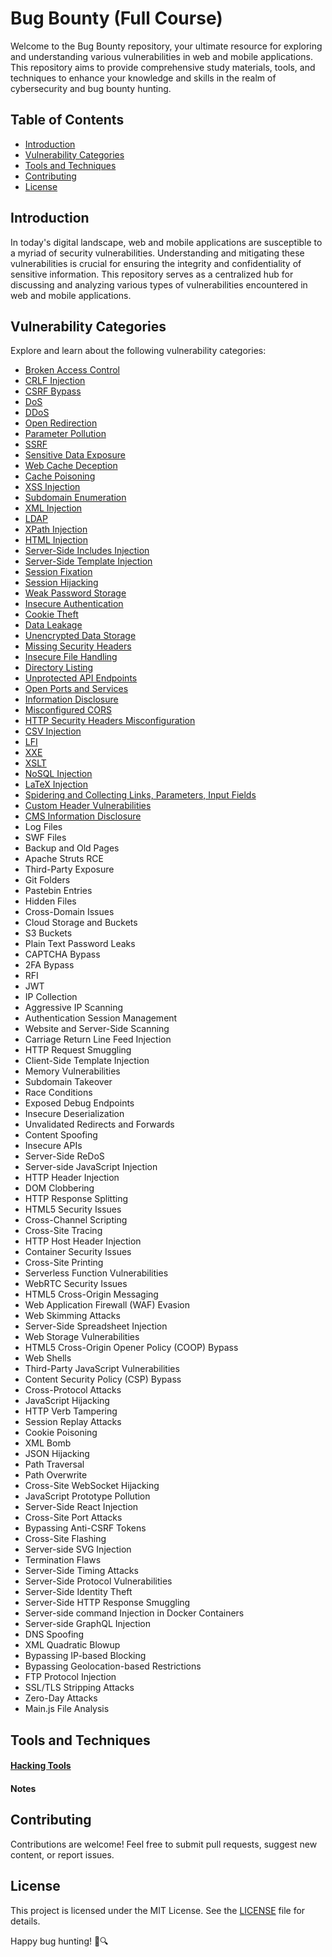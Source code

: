 # Bug Bounty (Full Course)

Welcome to the Bug Bounty repository, your ultimate resource for exploring and understanding various vulnerabilities in web and mobile applications. This repository aims to provide comprehensive study materials, tools, and techniques to enhance your knowledge and skills in the realm of cybersecurity and bug bounty hunting.

## Table of Contents

- [Introduction](#introduction)
- [Vulnerability Categories](#vulnerability-categories)
- [Tools and Techniques](#tools-and-techniques)
- [Contributing](#contributing)
- [License](#license)

## Introduction

In today's digital landscape, web and mobile applications are susceptible to a myriad of security vulnerabilities. Understanding and mitigating these vulnerabilities is crucial for ensuring the integrity and confidentiality of sensitive information. This repository serves as a centralized hub for discussing and analyzing various types of vulnerabilities encountered in web and mobile applications.

## Vulnerability Categories

Explore and learn about the following vulnerability categories:

- [Broken Access Control](https://github.com/saidehossain/Bug_Bounty/blob/main/Lessons/Broken_Access_Control.md)
- [CRLF Injection](https://github.com/saidehossain/Bug_Bounty/blob/main/Lessons/CRLF_Injection.md)
- [CSRF Bypass](https://github.com/saidehossain/Bug_Bounty/blob/main/Lessons/CSRF%20Bypass.md)
- [DoS](https://github.com/saidehossain/Bug_Bounty/blob/main/Lessons/DoS.md)
- [DDoS](https://github.com/saidehossain/Bug_Bounty/blob/main/Lessons/DDoS.md)
- [Open Redirection](https://github.com/saidehossain/Bug_Bounty/blob/main/Lessons/Open%20Redirection.md)
- [Parameter Pollution](https://github.com/saidehossain/Bug_Bounty/blob/main/Lessons/Parameter%20Pollution.md)
- [SSRF](https://github.com/saidehossain/Bug_Bounty/blob/main/Lessons/SSRF.md)
- [Sensitive Data Exposure](https://github.com/saidehossain/Bug_Bounty/blob/main/Lessons/Sensitive%20Data%20Exposure.md)
- [Web Cache Deception](https://github.com/saidehossain/Bug_Bounty/blob/main/Lessons/Web%20Cache%20Deception.md)
- [Cache Poisoning](https://github.com/saidehossain/Bug_Bounty/blob/main/Lessons/Cache%20Poisoning.md)
- [XSS Injection](https://github.com/saidehossain/Bug_Bounty/blob/main/Lessons/XSS%20Injection.md)
- [Subdomain Enumeration](https://github.com/saidehossain/Bug_Bounty/blob/main/Lessons/Subdomain%20Enumeration.md)
- [XML Injection](https://github.com/saidehossain/Bug_Bounty/blob/main/Lessons/XML%20injection.md)
- [LDAP](https://github.com/saidehossain/Bug_Bounty/blob/main/Lessons/LDAP.md)
- [XPath Injection](https://github.com/saidehossain/Bug_Bounty/blob/main/Lessons/XPath%20Injection.md)
- [HTML Injection](https://github.com/saidehossain/Bug_Bounty/blob/main/Lessons/HTML%20Injection.md)
- [Server-Side Includes Injection](https://github.com/saidehossain/Bug_Bounty/blob/main/Lessons/Server-Side%20Includes%20Injection.md)
- [Server-Side Template Injection](https://github.com/saidehossain/Bug_Bounty/blob/main/Lessons/Server-Side%20Template%20Injection.md)
- [Session Fixation](https://github.com/saidehossain/Bug_Bounty/blob/main/Lessons/Session%20Fixation.md)
- [Session Hijacking](https://github.com/saidehossain/Bug_Bounty/blob/main/Lessons/Session%20hijacking.md)
- [Weak Password Storage](https://github.com/saidehossain/Bug_Bounty/blob/main/Lessons/Weak%20Password%20Storage.md)
- [Insecure Authentication](https://github.com/saidehossain/Bug_Bounty/blob/main/Lessons/Insecure%20Authentication.md)
- [Cookie Theft](https://github.com/saidehossain/Bug_Bounty/blob/main/Lessons/Cookie%20theft.md)
- [Data Leakage](https://github.com/saidehossain/Bug_Bounty/blob/main/Lessons/Data%20Leakage.md)
- [Unencrypted Data Storage](https://github.com/saidehossain/Bug_Bounty/blob/main/Lessons/Unencrypted%20Data%20Storage.md)
- [Missing Security Headers](https://github.com/saidehossain/Bug_Bounty/blob/main/Lessons/Missing%20Security%20Headers.md)
- [Insecure File Handling](https://github.com/saidehossain/Bug_Bounty/blob/main/Lessons/Insecure%20File%20Handling.md)
- [Directory Listing](https://github.com/saidehossain/Bug_Bounty/blob/main/Lessons/Directory%20listing.md)
- [Unprotected API Endpoints](https://github.com/saidehossain/Bug_Bounty/blob/main/Lessons/Unprotected%20API%20endpoints.md)
- [Open Ports and Services](https://github.com/saidehossain/Bug_Bounty/blob/main/Lessons/Open%20Ports%20and%20Services.md)
- [Information Disclosure](https://github.com/saidehossain/Bug_Bounty/blob/main/Lessons/Information%20Disclosure.md)
- [Misconfigured CORS](https://github.com/saidehossain/Bug_Bounty/blob/main/Lessons/CORS.md)
- [HTTP Security Headers Misconfiguration](https://github.com/saidehossain/Bug_Bounty/blob/main/Lessons/HTTP%20Security%20Headers.md)
- [CSV Injection](https://github.com/saidehossain/Bug_Bounty/blob/main/Lessons/CSV%20Injection.md)
- [LFI](https://github.com/saidehossain/Bug_Bounty/blob/main/Lessons/LFI.md)
- [XXE](https://github.com/saidehossain/Bug_Bounty/blob/main/Lessons/XXE.md)
- [XSLT](https://github.com/saidehossain/Bug_Bounty/blob/main/Lessons/XSLT.md)
- [NoSQL Injection](https://github.com/saidehossain/Bug_Bounty/blob/main/Lessons/NoSQL%20injection.md)
- [LaTeX Injection](https://github.com/saidehossain/Bug_Bounty/blob/main/Lessons/LaTeX%20Injection.md)
- [Spidering and Collecting Links, Parameters, Input Fields](https://github.com/saidehossain/Bug_Bounty/blob/main/Lessons/Collecting%20Links%2C%20Parameters%2C%20Input%20Fields.md)
- [Custom Header Vulnerabilities](https://github.com/saidehossain/Bug_Bounty/blob/main/Lessons/Custom%20Header.md)
- [CMS Information Disclosure](https://github.com/saidehossain/Bug_Bounty/blob/main/Lessons/cms.md)
- Log Files
- SWF Files
- Backup and Old Pages
- Apache Struts RCE
- Third-Party Exposure
- Git Folders
- Pastebin Entries
- Hidden Files
- Cross-Domain Issues
- Cloud Storage and Buckets
- S3 Buckets
- Plain Text Password Leaks
- CAPTCHA Bypass
- 2FA Bypass
- RFI
- JWT
- IP Collection
- Aggressive IP Scanning
- Authentication Session Management
- Website and Server-Side Scanning
- Carriage Return Line Feed Injection
- HTTP Request Smuggling
- Client-Side Template Injection
- Memory Vulnerabilities
- Subdomain Takeover
- Race Conditions
- Exposed Debug Endpoints
- Insecure Deserialization
- Unvalidated Redirects and Forwards
- Content Spoofing
- Insecure APIs
- Server-Side ReDoS
- Server-side JavaScript Injection
- HTTP Header Injection
- DOM Clobbering
- HTTP Response Splitting
- HTML5 Security Issues
- Cross-Channel Scripting
- Cross-Site Tracing
- HTTP Host Header Injection
- Container Security Issues
- Cross-Site Printing
- Serverless Function Vulnerabilities
- WebRTC Security Issues
- HTML5 Cross-Origin Messaging
- Web Application Firewall (WAF) Evasion
- Web Skimming Attacks
- Server-Side Spreadsheet Injection
- Web Storage Vulnerabilities
- HTML5 Cross-Origin Opener Policy (COOP) Bypass
- Web Shells
- Third-Party JavaScript Vulnerabilities
- Content Security Policy (CSP) Bypass
- Cross-Protocol Attacks
- JavaScript Hijacking
- HTTP Verb Tampering
- Session Replay Attacks
- Cookie Poisoning
- XML Bomb
- JSON Hijacking
- Path Traversal
- Path Overwrite
- Cross-Site WebSocket Hijacking
- JavaScript Prototype Pollution
- Server-Side React Injection
- Cross-Site Port Attacks
- Bypassing Anti-CSRF Tokens
- Cross-Site Flashing
- Server-side SVG Injection
- Termination Flaws
- Server-Side Timing Attacks
- Server-Side Protocol Vulnerabilities
- Server-Side Identity Theft
- Server-Side HTTP Response Smuggling
- Server-side command Injection in Docker Containers
- Server-side GraphQL Injection
- DNS Spoofing
- XML Quadratic Blowup
- Bypassing IP-based Blocking
- Bypassing Geolocation-based Restrictions
- FTP Protocol Injection
- SSL/TLS Stripping Attacks
- Zero-Day Attacks
- Main.js File Analysis

## Tools and Techniques

#### [Hacking Tools](https://github.com/saidehossain/Hacking_Tools)
#### Notes

## Contributing

Contributions are welcome! Feel free to submit pull requests, suggest new content, or report issues.

## License

This project is licensed under the MIT License. See the [LICENSE](LICENSE) file for details.

Happy bug hunting! 🐞🔍
